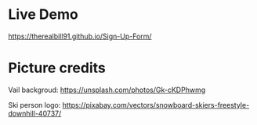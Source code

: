 # Live Demo
https://therealbill91.github.io/Sign-Up-Form/



# Picture credits
Vail backgroud:
https://unsplash.com/photos/Gk-cKDPhwmg

Ski person logo:
https://pixabay.com/vectors/snowboard-skiers-freestyle-downhill-40737/